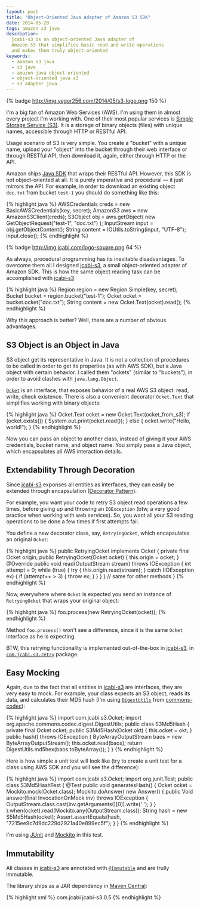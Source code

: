 ```yaml
---
layout: post
title: "Object-Oriented Java Adapter of Amazon S3 SDK"
date: 2014-05-20
tags: amazon s3 java
description:
  jcabi-s3 is an object-oriented Java adapter of
  Amazon S3 that simplifies basic read and write operations
  and makes them truly object-oriented
keywords:
  - amazon s3 java
  - s3 java
  - amazon java object-oriented
  - object-oriented java s3
  - s3 adapter java
---
```


{% badge http://img.yegor256.com/2014/05/s3-logo.png 150 %}

I'm a big fan of Amazon Web Services (AWS). I'm using them in almost
every project I'm working with. One of their most popular services is
[Simple Storage Service (S3)](http://aws.amazon.com/s3/). It is
a storage of binary objects (files) with unique names, accessible through
HTTP or RESTful API.

Usage scenario of S3 is very simple. You create a "bucket" with a unique name,
upload your "object" into the bucket through their web interface
or through RESTful API, then download it, again, either through HTTP
or the API.

Amazon ships [Java SDK](https://aws.amazon.com/sdkforjava/)
that wraps their RESTful API. However, this SDK is not object-oriented at all.
It is purely imperative and procedural &mdash; it just mirrors the API.
For example, in order to download an existing object `doc.txt` from bucket `test-1`
you should do something like this:

{% highlight java %}
AWSCredentials creds = new BasicAWSCredentials(key, secret);
AmazonS3 aws = new AmazonS3Client(creds);
S3Object obj = aws.getObject(
  new GetObjectRequest("test-1", "doc.txt")
);
InputStream input = obj.getObjectContent();
String content = IOUtils.toString(input, "UTF-8");
input.close();
{% endhighlight %}

{% badge http://img.jcabi.com/logo-square.png 64 %}

As always, procedural programming has its inevitable disadvantages.
To overcome them all I designed [jcabi-s3](http://s3.jcabi.com),
a small object-oriented adapter of Amazon SDK. This is how the
same object reading task can be accomplished with
[jcabi-s3](http://s3.jcabi.com):

{% highlight java %}
Region region = new Region.Simple(key, secret);
Bucket bucket = region.bucket("test-1");
Ocket ocket = bucket.ocket("doc.txt");
String content = new Ocket.Text(ocket).read();
{% endhighlight %}

Why this approach is better? Well, there are a number of obvious
advantages.

## S3 Object is an Object in Java

S3 object get its representative in Java. It is not a collection
of procedures to be called in order to get its properties (as with AWS SDK),
but a Java object with certain behavior. I called them "ockets" (similar
to "buckets"), in order to avoid clashes with `java.lang.Object`.

[`Ocket`](http://s3.jcabi.com/apidocs-0.5/com/jcabi/s3/Ocket.html)
is an interface, that exposes behavior of a real AWS S3 object:
read, write, check existence. There is also a convenient decorator `Ocket.Text`
that simplifies working with binary objects:

{% highlight java %}
Ocket.Text ocket = new Ocket.Text(ocket_from_s3);
if (ocket.exists()) {
  System.out.print(ocket.read());
} else {
  ocket.write("Hello, world!");
}
{% endhighlight %}

Now you can pass an object to another class, instead of giving it
your AWS credentials, bucket name, and object name. You simply
pass a Java object, which encapsulates all AWS interaction details.

## Extendability Through Decoration

Since [jcabi-s3](http://s3.jcabi.com) exponses all entities as
interfaces, they can easily be extended through encapsulation
([Decorator Pattern](http://en.wikipedia.org/wiki/Decorator_pattern)).

For example, you want your code to retry S3 object read operations
a few times, before giving up and throwing an `IOException` (btw, a very
good practice when working with web services). So, you want all your
S3 reading operations to be done a few times if first attempts
fail.

You define a new decorator class, say, `RetryingOcket`, which encapsulates
an original `Ocket`:

{% highlight java %}
public RetryingOcket implements Ocket {
  private final Ocket origin;
  public RetryingOcket(Ocket ocket) {
    this.origin = ocket;
  }
  @Override
  public void read(OutputStream stream) throws IOException {
    int attempt = 0;
    while (true) {
      try {
        this.origin.read(stream);
      } catch (IOException ex) {
        if (attempt++ > 3) {
          throw ex;
        }
      }
    }
  }
  // same for other methods
}
{% endhighlight %}

Now, everywhere where `Ocket` is expected you send an instance of
`RetryingOcket` that wraps your original object:

{% highlight java %}
foo.process(new RetryingOcket(ocket));
{% endhighlight %}

Method `foo.process()` won't see a difference, since it is the same `Ocket`
interface as he is expecting.

BTW, this retrying functionality is implemented out-of-the-box
in [jcabi-s3](http://s3.jcabi.com), in
[`com.jcabi.s3.retry`](http://s3.jcabi.com/apidocs-0.5/com/jcabi/s3/retry/package-summary.html) package.

## Easy Mocking

Again, due to the fact that all entities in [jcabi-s3](http://s3.jcabi.com)
are interfaces, they are very easy to mock. For example, your class
expects an S3 object, reads its data, and calculates their MD5 hash
(I'm using [`DigestUtils`](http://commons.apache.org/proper/commons-codec/apidocs/org/apache/commons/codec/digest/DigestUtils.html)
from [commons-codec](http://commons.apache.org/proper/commons-codec/)):

{% highlight java %}
import com.jcabi.s3.Ocket;
import org.apache.commons.codec.digest.DigestUtils;
public class S3Md5Hash {
  private final Ocket ocket;
  public S3Md5Hash(Ocket okt) {
    this.ocket = okt;
  }
  public hash() throws IOException {
    ByteArrayOutputStream baos = new ByteArrayOutputStream();
    this.ocket.read(baos);
    return DigestUtils.md5hex(baos.toByteArray());
  }
}
{% endhighlight %}

Here is how simple a unit test will look like (try to create a unit test
for a class using AWS SDK and you will see the difference):

{% highlight java %}
import com.jcabi.s3.Ocket;
import org.junit.Test;
public class S3Md5HashTest {
  @Test
  public void generatesHash() {
    Ocket ocket = Mockito.mock(Ocket.class);
    Mockito.doAnswer(
      new Answer<Void>() {
        public Void answer(final InvocationOnMock inv) throws IOException {
          OutputStream.class.cast(inv.getArguments()[0]).write(' ');
        }
      }
    ).when(ocket).read(Mockito.any(OutputStream.class));
    String hash = new S5Md5Hash(ocket);
    Assert.assertEquals(hash, "7215ee9c7d9dc229d2921a40e899ec5f");
  }
}
{% endhighlight %}

I'm using [JUnit](http://junit.org/)
and [Mockito](https://code.google.com/p/mockito/) in this test.

## Immutability

All classes in [jcabi-s3](http://s3.jcabi.com)
are annotated with [`@Immutable`](http://aspects.jcabi.com/annotation-immutable.html)
and are trully immutable.

The library ships as a JAR dependency in
[Maven Central](http://repo1.maven.org/maven2/com/jcabi/jcabi-s3):

{% highlight xml %}
<dependency>
  <groupId>com.jcabi</groupId>
  <artifactId>jcabi-s3</artifactId>
  <version>0.5</version>
</dependency>
{% endhighlight %}
